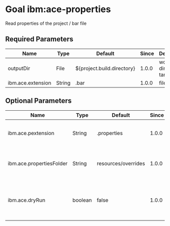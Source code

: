 # Goal ibm:ace-properties

Read properties of the project / bar file


## Required Parameters

| Name              | Type   | Default                    | Since | Description               |
| ----------------- | ------ | -------------------------- | ----- | ------------------------- |
| outputDir         | File   | ${project.build.directory} | 1.0.0 | working directory. target |
| ibm.ace.extension | String | .bar                       | 1.0.0 | file suffix               |

## Optional Parameters

| Name                     | Type    | Default             | Since | Description                                              |
| ------------------------ | ------- | ------------------- | ----- | -------------------------------------------------------- |
| ibm.ace.pextension       | String  | .properties         | 1.0.0 | Extension of the properties file                         |
| ibm.ace.propertiesFolder | String  | resources/overrides | 1.0.0 | folder where the properties files are located            |
| ibm.ace.dryRun           | boolean | false               | 1.0.0 | Print all overridable properties (don't create any file) |


